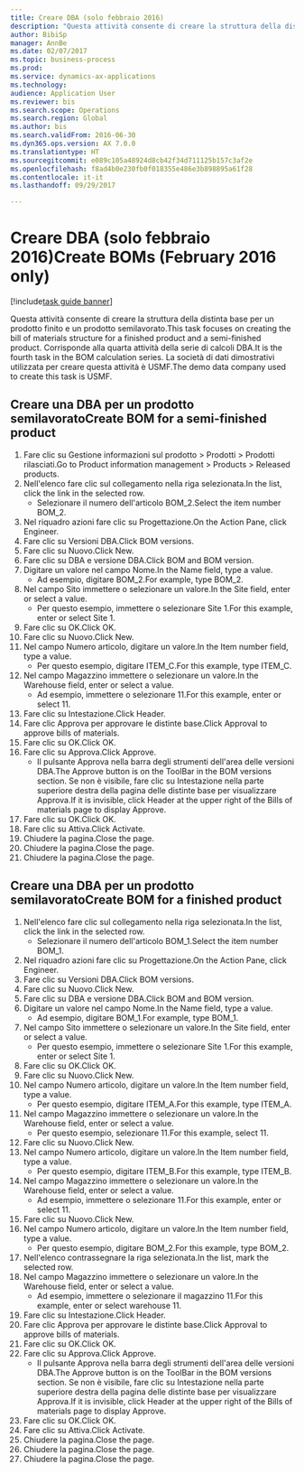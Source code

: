 ```yaml
--- 
title: Creare DBA (solo febbraio 2016)
description: "Questa attività consente di creare la struttura della distinta base per un prodotto finito e un prodotto semilavorato."
author: BibiSp
manager: AnnBe
ms.date: 02/07/2017
ms.topic: business-process
ms.prod: 
ms.service: dynamics-ax-applications
ms.technology: 
audience: Application User
ms.reviewer: bis
ms.search.scope: Operations
ms.search.region: Global
ms.author: bis
ms.search.validFrom: 2016-06-30
ms.dyn365.ops.version: AX 7.0.0
ms.translationtype: HT
ms.sourcegitcommit: e089c105a48924d8cb42f34d711125b157c3af2e
ms.openlocfilehash: f8ad4b0e230fb0f018355e486e3b898895a61f28
ms.contentlocale: it-it
ms.lasthandoff: 09/29/2017

---
```

# <a name="create-boms-february-2016-only"></a><span data-ttu-id="157d8-103">Creare DBA (solo febbraio 2016)</span><span class="sxs-lookup"><span data-stu-id="157d8-103">Create BOMs (February 2016 only)</span></span>

[!include[task guide banner](../../includes/task-guide-banner.md)]

<span data-ttu-id="157d8-104">Questa attività consente di creare la struttura della distinta base per un prodotto finito e un prodotto semilavorato.</span><span class="sxs-lookup"><span data-stu-id="157d8-104">This task focuses on creating the bill of materials structure for a finished product and a semi-finished product.</span></span> <span data-ttu-id="157d8-105">Corrisponde alla quarta attività della serie di calcoli DBA.</span><span class="sxs-lookup"><span data-stu-id="157d8-105">It is the fourth task in the BOM calculation series.</span></span> <span data-ttu-id="157d8-106">La società di dati dimostrativi utilizzata per creare questa attività è USMF.</span><span class="sxs-lookup"><span data-stu-id="157d8-106">The demo data company used to create this task is USMF.</span></span>


## <a name="create-bom-for-a-semi-finished-product"></a><span data-ttu-id="157d8-107">Creare una DBA per un prodotto semilavorato</span><span class="sxs-lookup"><span data-stu-id="157d8-107">Create BOM for a semi-finished product</span></span>
1. <span data-ttu-id="157d8-108">Fare clic su Gestione informazioni sul prodotto > Prodotti > Prodotti rilasciati.</span><span class="sxs-lookup"><span data-stu-id="157d8-108">Go to Product information management > Products > Released products.</span></span>
2. <span data-ttu-id="157d8-109">Nell'elenco fare clic sul collegamento nella riga selezionata.</span><span class="sxs-lookup"><span data-stu-id="157d8-109">In the list, click the link in the selected row.</span></span>
    * <span data-ttu-id="157d8-110">Selezionare il numero dell'articolo BOM_2.</span><span class="sxs-lookup"><span data-stu-id="157d8-110">Select the item number BOM_2.</span></span>  
3. <span data-ttu-id="157d8-111">Nel riquadro azioni fare clic su Progettazione.</span><span class="sxs-lookup"><span data-stu-id="157d8-111">On the Action Pane, click Engineer.</span></span>
4. <span data-ttu-id="157d8-112">Fare clic su Versioni DBA.</span><span class="sxs-lookup"><span data-stu-id="157d8-112">Click BOM versions.</span></span>
5. <span data-ttu-id="157d8-113">Fare clic su Nuovo.</span><span class="sxs-lookup"><span data-stu-id="157d8-113">Click New.</span></span>
6. <span data-ttu-id="157d8-114">Fare clic su DBA e versione DBA.</span><span class="sxs-lookup"><span data-stu-id="157d8-114">Click BOM and BOM version.</span></span>
7. <span data-ttu-id="157d8-115">Digitare un valore nel campo Nome.</span><span class="sxs-lookup"><span data-stu-id="157d8-115">In the Name field, type a value.</span></span>
    * <span data-ttu-id="157d8-116">Ad esempio, digitare BOM_2.</span><span class="sxs-lookup"><span data-stu-id="157d8-116">For example, type BOM_2.</span></span>  
8. <span data-ttu-id="157d8-117">Nel campo Sito immettere o selezionare un valore.</span><span class="sxs-lookup"><span data-stu-id="157d8-117">In the Site field, enter or select a value.</span></span>
    * <span data-ttu-id="157d8-118">Per questo esempio, immettere o selezionare Site 1.</span><span class="sxs-lookup"><span data-stu-id="157d8-118">For this example, enter or select Site 1.</span></span>  
9. <span data-ttu-id="157d8-119">Fare clic su OK.</span><span class="sxs-lookup"><span data-stu-id="157d8-119">Click OK.</span></span>
10. <span data-ttu-id="157d8-120">Fare clic su Nuovo.</span><span class="sxs-lookup"><span data-stu-id="157d8-120">Click New.</span></span>
11. <span data-ttu-id="157d8-121">Nel campo Numero articolo, digitare un valore.</span><span class="sxs-lookup"><span data-stu-id="157d8-121">In the Item number field, type a value.</span></span>
    * <span data-ttu-id="157d8-122">Per questo esempio, digitare ITEM_C.</span><span class="sxs-lookup"><span data-stu-id="157d8-122">For this example, type ITEM_C.</span></span>  
12. <span data-ttu-id="157d8-123">Nel campo Magazzino immettere o selezionare un valore.</span><span class="sxs-lookup"><span data-stu-id="157d8-123">In the Warehouse field, enter or select a value.</span></span>
    * <span data-ttu-id="157d8-124">Ad esempio, immettere o selezionare 11.</span><span class="sxs-lookup"><span data-stu-id="157d8-124">For this example, enter or select 11.</span></span>  
13. <span data-ttu-id="157d8-125">Fare clic su Intestazione.</span><span class="sxs-lookup"><span data-stu-id="157d8-125">Click Header.</span></span>
14. <span data-ttu-id="157d8-126">Fare clic Approva per approvare le distinte base.</span><span class="sxs-lookup"><span data-stu-id="157d8-126">Click Approval to approve bills of materials.</span></span>
15. <span data-ttu-id="157d8-127">Fare clic su OK.</span><span class="sxs-lookup"><span data-stu-id="157d8-127">Click OK.</span></span>
16. <span data-ttu-id="157d8-128">Fare clic su Approva.</span><span class="sxs-lookup"><span data-stu-id="157d8-128">Click Approve.</span></span>
    * <span data-ttu-id="157d8-129">Il pulsante Approva nella barra degli strumenti dell'area delle versioni DBA.</span><span class="sxs-lookup"><span data-stu-id="157d8-129">The Approve button is on the ToolBar in the  BOM versions section.</span></span> <span data-ttu-id="157d8-130">Se non è visibile, fare clic su Intestazione nella parte superiore destra della pagina delle distinte base per visualizzare Approva.</span><span class="sxs-lookup"><span data-stu-id="157d8-130">If it is invisible, click Header at the upper right of the Bills of materials page to display Approve.</span></span>  
17. <span data-ttu-id="157d8-131">Fare clic su OK.</span><span class="sxs-lookup"><span data-stu-id="157d8-131">Click OK.</span></span>
18. <span data-ttu-id="157d8-132">Fare clic su Attiva.</span><span class="sxs-lookup"><span data-stu-id="157d8-132">Click Activate.</span></span>
19. <span data-ttu-id="157d8-133">Chiudere la pagina.</span><span class="sxs-lookup"><span data-stu-id="157d8-133">Close the page.</span></span>
20. <span data-ttu-id="157d8-134">Chiudere la pagina.</span><span class="sxs-lookup"><span data-stu-id="157d8-134">Close the page.</span></span>
21. <span data-ttu-id="157d8-135">Chiudere la pagina.</span><span class="sxs-lookup"><span data-stu-id="157d8-135">Close the page.</span></span>

## <a name="create-bom-for-a-finished-product"></a><span data-ttu-id="157d8-136">Creare una DBA per un prodotto semilavorato</span><span class="sxs-lookup"><span data-stu-id="157d8-136">Create BOM for a finished product</span></span>
1. <span data-ttu-id="157d8-137">Nell'elenco fare clic sul collegamento nella riga selezionata.</span><span class="sxs-lookup"><span data-stu-id="157d8-137">In the list, click the link in the selected row.</span></span>
    * <span data-ttu-id="157d8-138">Selezionare il numero dell'articolo BOM_1.</span><span class="sxs-lookup"><span data-stu-id="157d8-138">Select the item number BOM_1.</span></span>  
2. <span data-ttu-id="157d8-139">Nel riquadro azioni fare clic su Progettazione.</span><span class="sxs-lookup"><span data-stu-id="157d8-139">On the Action Pane, click Engineer.</span></span>
3. <span data-ttu-id="157d8-140">Fare clic su Versioni DBA.</span><span class="sxs-lookup"><span data-stu-id="157d8-140">Click BOM versions.</span></span>
4. <span data-ttu-id="157d8-141">Fare clic su Nuovo.</span><span class="sxs-lookup"><span data-stu-id="157d8-141">Click New.</span></span>
5. <span data-ttu-id="157d8-142">Fare clic su DBA e versione DBA.</span><span class="sxs-lookup"><span data-stu-id="157d8-142">Click BOM and BOM version.</span></span>
6. <span data-ttu-id="157d8-143">Digitare un valore nel campo Nome.</span><span class="sxs-lookup"><span data-stu-id="157d8-143">In the Name field, type a value.</span></span>
    * <span data-ttu-id="157d8-144">Ad esempio, digitare BOM_1.</span><span class="sxs-lookup"><span data-stu-id="157d8-144">For example, type BOM_1.</span></span>  
7. <span data-ttu-id="157d8-145">Nel campo Sito immettere o selezionare un valore.</span><span class="sxs-lookup"><span data-stu-id="157d8-145">In the Site field, enter or select a value.</span></span>
    * <span data-ttu-id="157d8-146">Per questo esempio, immettere o selezionare Site 1.</span><span class="sxs-lookup"><span data-stu-id="157d8-146">For this example, enter or select Site 1.</span></span>  
8. <span data-ttu-id="157d8-147">Fare clic su OK.</span><span class="sxs-lookup"><span data-stu-id="157d8-147">Click OK.</span></span>
9. <span data-ttu-id="157d8-148">Fare clic su Nuovo.</span><span class="sxs-lookup"><span data-stu-id="157d8-148">Click New.</span></span>
10. <span data-ttu-id="157d8-149">Nel campo Numero articolo, digitare un valore.</span><span class="sxs-lookup"><span data-stu-id="157d8-149">In the Item number field, type a value.</span></span>
    * <span data-ttu-id="157d8-150">Per questo esempio, digitare ITEM_A.</span><span class="sxs-lookup"><span data-stu-id="157d8-150">For this example, type ITEM_A.</span></span>  
11. <span data-ttu-id="157d8-151">Nel campo Magazzino immettere o selezionare un valore.</span><span class="sxs-lookup"><span data-stu-id="157d8-151">In the Warehouse field, enter or select a value.</span></span>
    * <span data-ttu-id="157d8-152">Per questo esempio, selezionare 11.</span><span class="sxs-lookup"><span data-stu-id="157d8-152">For this example, select 11.</span></span>  
12. <span data-ttu-id="157d8-153">Fare clic su Nuovo.</span><span class="sxs-lookup"><span data-stu-id="157d8-153">Click New.</span></span>
13. <span data-ttu-id="157d8-154">Nel campo Numero articolo, digitare un valore.</span><span class="sxs-lookup"><span data-stu-id="157d8-154">In the Item number field, type a value.</span></span>
    * <span data-ttu-id="157d8-155">Per questo esempio, digitare ITEM_B.</span><span class="sxs-lookup"><span data-stu-id="157d8-155">For this example, type ITEM_B.</span></span>  
14. <span data-ttu-id="157d8-156">Nel campo Magazzino immettere o selezionare un valore.</span><span class="sxs-lookup"><span data-stu-id="157d8-156">In the Warehouse field, enter or select a value.</span></span>
    * <span data-ttu-id="157d8-157">Ad esempio, immettere o selezionare 11.</span><span class="sxs-lookup"><span data-stu-id="157d8-157">For this example, enter or select 11.</span></span>  
15. <span data-ttu-id="157d8-158">Fare clic su Nuovo.</span><span class="sxs-lookup"><span data-stu-id="157d8-158">Click New.</span></span>
16. <span data-ttu-id="157d8-159">Nel campo Numero articolo, digitare un valore.</span><span class="sxs-lookup"><span data-stu-id="157d8-159">In the Item number field, type a value.</span></span>
    * <span data-ttu-id="157d8-160">Per questo esempio, digitare BOM_2.</span><span class="sxs-lookup"><span data-stu-id="157d8-160">For this example, type BOM_2.</span></span>  
17. <span data-ttu-id="157d8-161">Nell'elenco contrassegnare la riga selezionata.</span><span class="sxs-lookup"><span data-stu-id="157d8-161">In the list, mark the selected row.</span></span>
18. <span data-ttu-id="157d8-162">Nel campo Magazzino immettere o selezionare un valore.</span><span class="sxs-lookup"><span data-stu-id="157d8-162">In the Warehouse field, enter or select a value.</span></span>
    * <span data-ttu-id="157d8-163">Ad esempio, immettere o selezionare il magazzino 11.</span><span class="sxs-lookup"><span data-stu-id="157d8-163">For this example, enter or select warehouse 11.</span></span>  
19. <span data-ttu-id="157d8-164">Fare clic su Intestazione.</span><span class="sxs-lookup"><span data-stu-id="157d8-164">Click Header.</span></span>
20. <span data-ttu-id="157d8-165">Fare clic Approva per approvare le distinte base.</span><span class="sxs-lookup"><span data-stu-id="157d8-165">Click Approval to approve bills of materials.</span></span>
21. <span data-ttu-id="157d8-166">Fare clic su OK.</span><span class="sxs-lookup"><span data-stu-id="157d8-166">Click OK.</span></span>
22. <span data-ttu-id="157d8-167">Fare clic su Approva.</span><span class="sxs-lookup"><span data-stu-id="157d8-167">Click Approve.</span></span>
    * <span data-ttu-id="157d8-168">Il pulsante Approva nella barra degli strumenti dell'area delle versioni DBA.</span><span class="sxs-lookup"><span data-stu-id="157d8-168">The Approve button is on the ToolBar in the  BOM versions section.</span></span> <span data-ttu-id="157d8-169">Se non è visibile, fare clic su Intestazione nella parte superiore destra della pagina delle distinte base per visualizzare Approva.</span><span class="sxs-lookup"><span data-stu-id="157d8-169">If it is invisible, click Header at the upper right of the Bills of materials page to display Approve.</span></span>  
23. <span data-ttu-id="157d8-170">Fare clic su OK.</span><span class="sxs-lookup"><span data-stu-id="157d8-170">Click OK.</span></span>
24. <span data-ttu-id="157d8-171">Fare clic su Attiva.</span><span class="sxs-lookup"><span data-stu-id="157d8-171">Click Activate.</span></span>
25. <span data-ttu-id="157d8-172">Chiudere la pagina.</span><span class="sxs-lookup"><span data-stu-id="157d8-172">Close the page.</span></span>
26. <span data-ttu-id="157d8-173">Chiudere la pagina.</span><span class="sxs-lookup"><span data-stu-id="157d8-173">Close the page.</span></span>
27. <span data-ttu-id="157d8-174">Chiudere la pagina.</span><span class="sxs-lookup"><span data-stu-id="157d8-174">Close the page.</span></span>


